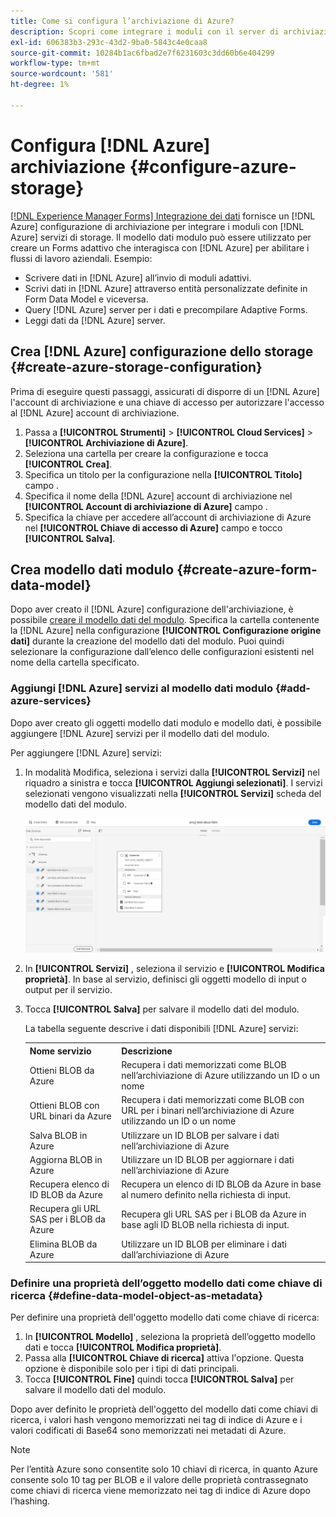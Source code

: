 ```yaml
---
title: Come si configura l’archiviazione di Azure?
description: Scopri come integrare i moduli con il server di archiviazione Azure.
exl-id: 606383b3-293c-43d2-9ba0-5843c4e0caa8
source-git-commit: 10284b1ac6fbad2e7f6231603c3dd60b6e404299
workflow-type: tm+mt
source-wordcount: '581'
ht-degree: 1%

---
```


# Configura [!DNL Azure] archiviazione {#configure-azure-storage}

[[!DNL Experience Manager Forms] Integrazione dei dati](data-integration.md) fornisce un [!DNL Azure] configurazione di archiviazione per integrare i moduli con [!DNL Azure] servizi di storage. Il modello dati modulo può essere utilizzato per creare un Forms adattivo che interagisca con [!DNL Azure] per abilitare i flussi di lavoro aziendali. Esempio:

* Scrivere dati in [!DNL Azure] all’invio di moduli adattivi.
* Scrivi dati in [!DNL Azure] attraverso entità personalizzate definite in Form Data Model e viceversa.
* Query [!DNL Azure] server per i dati e precompilare Adaptive Forms.
* Leggi dati da [!DNL Azure] server.

## Crea [!DNL Azure] configurazione dello storage {#create-azure-storage-configuration}

Prima di eseguire questi passaggi, assicurati di disporre di un [!DNL Azure] l&#39;account di archiviazione e una chiave di accesso per autorizzare l&#39;accesso al [!DNL Azure] account di archiviazione.

1. Passa a **[!UICONTROL Strumenti]** > **[!UICONTROL Cloud Services]** > **[!UICONTROL Archiviazione di Azure]**.
1. Seleziona una cartella per creare la configurazione e tocca **[!UICONTROL Crea]**.
1. Specifica un titolo per la configurazione nella **[!UICONTROL Titolo]** campo .
1. Specifica il nome della [!DNL Azure] account di archiviazione nel **[!UICONTROL Account di archiviazione di Azure]** campo .
1. Specifica la chiave per accedere all’account di archiviazione di Azure nel **[!UICONTROL Chiave di accesso di Azure]** campo e tocco **[!UICONTROL Salva]**.

## Crea modello dati modulo {#create-azure-form-data-model}

Dopo aver creato il [!DNL Azure] configurazione dell&#39;archiviazione, è possibile [creare il modello dati del modulo](create-form-data-models.md). Specifica la cartella contenente la [!DNL Azure] nella configurazione **[!UICONTROL Configurazione origine dati]** durante la creazione del modello dati del modulo. Puoi quindi selezionare la configurazione dall’elenco delle configurazioni esistenti nel nome della cartella specificato.

### Aggiungi [!DNL Azure] servizi al modello dati modulo {#add-azure-services}

Dopo aver creato gli oggetti modello dati modulo e modello dati, è possibile aggiungere [!DNL Azure] servizi per il modello dati del modulo.

Per aggiungere [!DNL Azure] servizi:

1. In modalità Modifica, seleziona i servizi dalla **[!UICONTROL Servizi]** nel riquadro a sinistra e tocca **[!UICONTROL Aggiungi selezionati]**. I servizi selezionati vengono visualizzati nella **[!UICONTROL Servizi]** scheda del modello dati del modulo.

   ![Aggiungi servizi selezionati](assets/select-services.png)

1. In **[!UICONTROL Servizi]** , seleziona il servizio e **[!UICONTROL Modifica proprietà]**. In base al servizio, definisci gli oggetti modello di input o output per il servizio.

1. Tocca **[!UICONTROL Salva]** per salvare il modello dati del modulo.

   La tabella seguente descrive i dati disponibili [!DNL Azure] servizi:

   <table>
    <tbody>
     <tr>
      <th><strong>Nome servizio</strong></th>
      <th><strong>Descrizione</strong></th>
     </tr>
     <tr>
      <td>Ottieni BLOB da Azure</td>
      <td>Recupera i dati memorizzati come BLOB nell’archiviazione di Azure utilizzando un ID o un nome</td>
     </tr>
     <tr>
      <td>Ottieni BLOB con URL binari da Azure</td>
      <td>Recupera i dati memorizzati come BLOB con URL per i binari nell’archiviazione di Azure utilizzando un ID o un nome</td>
     </tr>
     <tr>
      <td>Salva BLOB in Azure</td>
      <td>Utilizzare un ID BLOB per salvare i dati nell’archiviazione di Azure</td>
     </tr>
     <tr>
      <td>Aggiorna BLOB in Azure</td>
      <td>Utilizzare un ID BLOB per aggiornare i dati nell’archiviazione di Azure</td>
     </tr>
     <tr>
      <td>Recupera elenco di ID BLOB da Azure</td>
      <td>Recupera un elenco di ID BLOB da Azure in base al numero definito nella richiesta di input.</td>
     </tr>
     <tr>
      <td>Recupera gli URL SAS per i BLOB da Azure</td>
      <td>Recupera gli URL SAS per i BLOB da Azure in base agli ID BLOB nella richiesta di input.</td>
     </tr>
     <tr>
      <td>Elimina BLOB da Azure</td>
      <td>Utilizzare un ID BLOB per eliminare i dati dall’archiviazione di Azure</td>
     </tr>
    </tbody>
   </table>

### Definire una proprietà dell’oggetto modello dati come chiave di ricerca {#define-data-model-object-as-metadata}

Per definire una proprietà dell&#39;oggetto modello dati come chiave di ricerca:

1. In **[!UICONTROL Modello]** , seleziona la proprietà dell’oggetto modello dati e tocca **[!UICONTROL Modifica proprietà]**.
1. Passa alla **[!UICONTROL Chiave di ricerca]** attiva l&#39;opzione. Questa opzione è disponibile solo per i tipi di dati principali.
1. Tocca **[!UICONTROL Fine]** quindi tocca **[!UICONTROL Salva]** per salvare il modello dati del modulo.

Dopo aver definito le proprietà dell&#39;oggetto del modello dati come chiavi di ricerca, i valori hash vengono memorizzati nei tag di indice di Azure e i valori codificati di Base64 sono memorizzati nei metadati di Azure.

>[!NOTE]
>
>Per l’entità Azure sono consentite solo 10 chiavi di ricerca, in quanto Azure consente solo 10 tag per BLOB e il valore delle proprietà contrassegnato come chiavi di ricerca viene memorizzato nei tag di indice di Azure dopo l’hashing.
